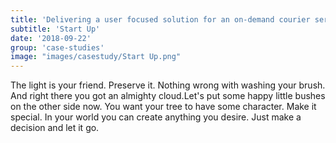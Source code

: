 ```yaml
---
title: 'Delivering a user focused solution for an on-demand courier service'
subtitle: 'Start Up'
date: '2018-09-22'
group: 'case-studies'
image: "images/casestudy/Start Up.png"
---
```


The light is your friend. Preserve it. Nothing wrong with washing your brush. And right there you got an almighty cloud.Let's put some happy little bushes on the other side now. You want your tree to have some character. Make it special. In your world you can create anything you desire. Just make a decision and let it go.